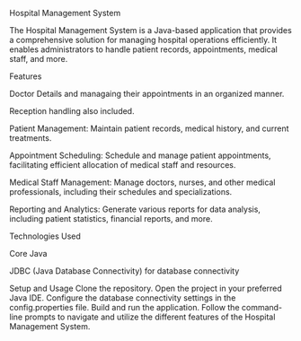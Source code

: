Hospital Management System

The Hospital Management System is a Java-based application that provides a comprehensive solution for managing hospital operations efficiently.
It enables administrators to handle patient records, appointments, medical staff, and more.

Features

Doctor Details and managaing their appointments in an organized manner.

Reception handling also included.

Patient Management: Maintain patient records, medical history, and current treatments.

Appointment Scheduling: Schedule and manage patient appointments, facilitating efficient allocation of medical staff and resources.

Medical Staff Management: Manage doctors, nurses, and other medical professionals, including their schedules and specializations.

Reporting and Analytics: Generate various reports for data analysis, including patient statistics, financial reports, and more.



Technologies Used

Core Java

JDBC (Java Database Connectivity) for database connectivity

Setup and Usage
Clone the repository.
Open the project in your preferred Java IDE.
Configure the database connectivity settings in the config.properties file.
Build and run the application.
Follow the command-line prompts to navigate and utilize the different features of the Hospital Management System.




